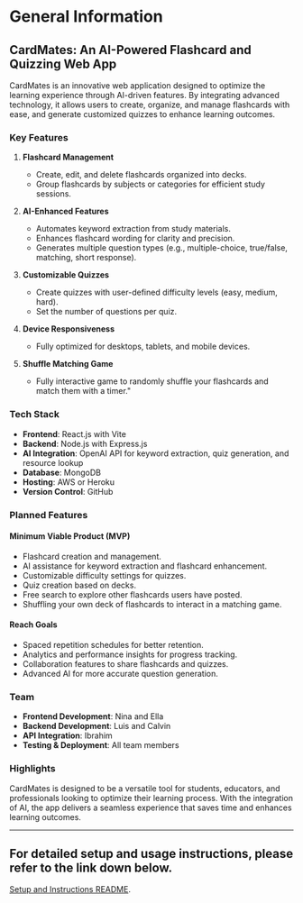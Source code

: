 # General Information

## CardMates: An AI-Powered Flashcard and Quizzing Web App

CardMates is an innovative web application designed to optimize the learning experience through AI-driven features. By integrating advanced technology, it allows users to create, organize, and manage flashcards with ease, and generate customized quizzes to enhance learning outcomes.

### Key Features

1. **Flashcard Management**
   - Create, edit, and delete flashcards organized into decks.
   - Group flashcards by subjects or categories for efficient study sessions.

2. **AI-Enhanced Features**
   - Automates keyword extraction from study materials.
   - Enhances flashcard wording for clarity and precision.
   - Generates multiple question types (e.g., multiple-choice, true/false, matching, short response).

3. **Customizable Quizzes**
   - Create quizzes with user-defined difficulty levels (easy, medium, hard).
   - Set the number of questions per quiz.

4. **Device Responsiveness**
   - Fully optimized for desktops, tablets, and mobile devices.
  
5. **Shuffle Matching Game**
   - Fully interactive game to randomly shuffle your flashcards and match them with a timer."

### Tech Stack

- **Frontend**: React.js with Vite
- **Backend**: Node.js with Express.js
- **AI Integration**: OpenAI API for keyword extraction, quiz generation, and resource lookup
- **Database**: MongoDB
- **Hosting**: AWS or Heroku
- **Version Control**: GitHub

### Planned Features

#### Minimum Viable Product (MVP)
- Flashcard creation and management.
- AI assistance for keyword extraction and flashcard enhancement.
- Customizable difficulty settings for quizzes.
- Quiz creation based on decks.
- Free search to explore other flashcards users have posted.
- Shuffling your own deck of flashcards to interact in a matching game.


#### Reach Goals
- Spaced repetition schedules for better retention.
- Analytics and performance insights for progress tracking.
- Collaboration features to share flashcards and quizzes.
- Advanced AI for more accurate question generation.

### Team

- **Frontend Development**: Nina and Ella
- **Backend Development**: Luis and Calvin
- **API Integration**: Ibrahim
- **Testing & Deployment**: All team members

### Highlights

CardMates is designed to be a versatile tool for students, educators, and professionals looking to optimize their learning process. With the integration of AI, the app delivers a seamless experience that saves time and enhances learning outcomes.

---

## For detailed setup and usage instructions, please refer to the link down below.
[Setup and Instructions README](../Setup_and_Instructions.md).

